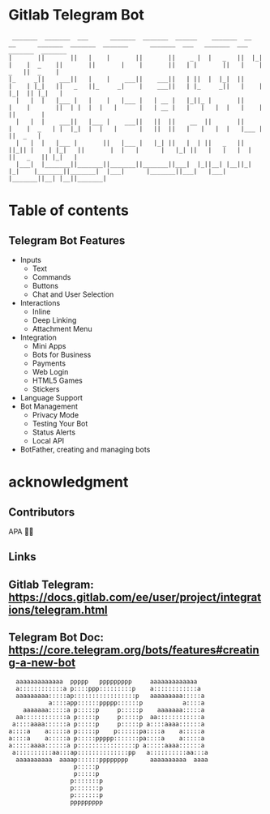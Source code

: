 # Gitlab Telegram Bot
```
 _______  _______  ___      _______  _______  ______    _______  __   __      _______  _______  _______      _______  ___   _______  ___      _______  _______ 
|       ||       ||   |    |       ||       ||    _ |  |   _   ||  |_|  |    |  _    ||       ||       |    |       ||   | |       ||   |    |   _   ||  _    |
|_     _||    ___||   |    |    ___||    ___||   | ||  |  |_|  ||       |    | |_|   ||   _   ||_     _|    |    ___||   | |_     _||   |    |  |_|  || |_|   |
  |   |  |   |___ |   |    |   |___ |   | __ |   |_||_ |       ||       |    |       ||  | |  |  |   |      |   | __ |   |   |   |  |   |    |       ||       |
  |   |  |    ___||   |___ |    ___||   ||  ||    __  ||       ||       |    |  _   | |  |_|  |  |   |      |   ||  ||   |   |   |  |   |___ |       ||  _   | 
  |   |  |   |___ |       ||   |___ |   |_| ||   |  | ||   _   || ||_|| |    | |_|   ||       |  |   |      |   |_| ||   |   |   |  |       ||   _   || |_|   |
  |___|  |_______||_______||_______||_______||___|  |_||__| |__||_|   |_|    |_______||_______|  |___|      |_______||___|   |___|  |_______||__| |__||_______|
```
# Table of contents

## Telegram Bot Features
- Inputs
  - Text
  - Commands
  - Buttons
  - Chat and User Selection
- Interactions
  - Inline
  - Deep Linking
  - Attachment Menu
- Integration
  - Mini Apps
  - Bots for Business
  - Payments
  - Web Login
  - HTML5 Games
  - Stickers
- Language Support
- Bot Management
  - Privacy Mode
  - Testing Your Bot
  - Status Alerts
  - Local API
- BotFather, creating and managing bots

# acknowledgment
## Contributors

APA 🖖🏻

## Links
Gitlab Telegram: https://docs.gitlab.com/ee/user/project/integrations/telegram.html
---
Telegram Bot Doc: https://core.telegram.org/bots/features#creating-a-new-bot
---

```                                                                                                       
  aaaaaaaaaaaaa  ppppp   ppppppppp     aaaaaaaaaaaaa   
  a::::::::::::a p::::ppp:::::::::p    a::::::::::::a  
  aaaaaaaaa:::::ap:::::::::::::::::p   aaaaaaaaa:::::a 
           a::::app::::::ppppp::::::p           a::::a 
    aaaaaaa:::::a p:::::p     p:::::p    aaaaaaa:::::a 
  aa::::::::::::a p:::::p     p:::::p  aa::::::::::::a 
 a::::aaaa::::::a p:::::p     p:::::p a::::aaaa::::::a 
a::::a    a:::::a p:::::p    p::::::pa::::a    a:::::a 
a::::a    a:::::a p:::::ppppp:::::::pa::::a    a:::::a 
a:::::aaaa::::::a p::::::::::::::::p a:::::aaaa::::::a 
 a::::::::::aa:::ap::::::::::::::pp   a::::::::::aa:::a
  aaaaaaaaaa  aaaap::::::pppppppp      aaaaaaaaaa  aaaa
                  p:::::p                              
                  p:::::p                              
                 p:::::::p                             
                 p:::::::p                             
                 p:::::::p                             
                 ppppppppp                             
                                                       
```
